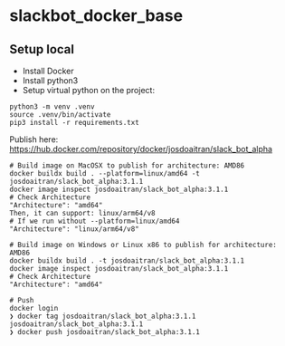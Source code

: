 # slackbot_docker_base

## Setup local
- Install Docker
- Install python3
- Setup virtual python on the project:
```commandline
python3 -m venv .venv
source .venv/bin/activate
pip3 install -r requirements.txt
```

Publish here: https://hub.docker.com/repository/docker/josdoaitran/slack_bot_alpha

```agsl
# Build image on MacOSX to publish for architecture: AMD86
docker buildx build . --platform=linux/amd64 -t josdoaitran/slack_bot_alpha:3.1.1
docker image inspect josdoaitran/slack_bot_alpha:3.1.1
# Check Architecture 
"Architecture": "amd64"
Then, it can support: linux/arm64/v8
# If we run without --platform=linux/amd64
"Architecture": "linux/arm64/v8"
```

```agsl
# Build image on Windows or Linux x86 to publish for architecture: AMD86
docker buildx build . -t josdoaitran/slack_bot_alpha:3.1.1
docker image inspect josdoaitran/slack_bot_alpha:3.1.1
# Check Architecture
"Architecture": "amd64"
```

```
# Push
docker login
❯ docker tag josdoaitran/slack_bot_alpha:3.1.1 josdoaitran/slack_bot_alpha:3.1.1
❯ docker push josdoaitran/slack_bot_alpha:3.1.1
```